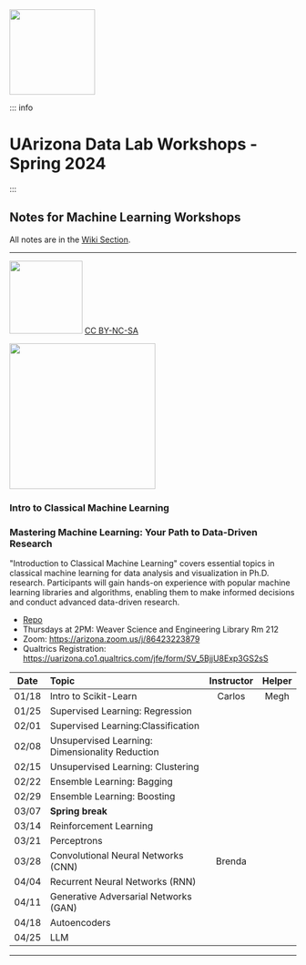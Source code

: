 <img src="https://github.com/clizarraga-UAD7/DataScienceLab/raw/main/images/UADLSquareLogo.png?raw=true" width=150>

::: info
# UArizona Data Lab Workshops - Spring 2024
:::

## Notes for Machine Learning Workshops

All notes are in the [Wiki Section](https://github.com/clizarraga-UAD7/MLWorkshops/wiki).

***

<img src="https://mirrors.creativecommons.org/presskit/buttons/88x31/png/by-nc-sa.png" width="128">  [CC BY-NC-SA](https://creativecommons.org/licenses/by-nc-sa/4.0/)

[<img src="https://datascience.arizona.edu/sites/default/files/Data%20Science%20Institute_Webheader%20%281%29.svg" width="256">](https://datascience.arizona.edu)



### Intro to Classical Machine Learning


### Mastering Machine Learning: Your Path to Data-Driven Research
"Introduction to Classical Machine Learning" covers essential topics in classical machine learning for data analysis and visualization in Ph.D. research. Participants will gain hands-on experience with popular machine learning libraries and algorithms, enabling them to make informed decisions and conduct advanced data-driven research.

* [Repo](https://github.com/ua-datalab/MLWorkshops)
* Thursdays at 2PM: Weaver Science and Engineering Library Rm 212
* Zoom: https://arizona.zoom.us/j/86423223879
* Qualtrics Registration: https://uarizona.co1.qualtrics.com/jfe/form/SV_5BjjU8Exp3GS2sS
 
| Date |  Topic | Instructor | Helper
| :--: | :-- | :--: | :--: |
|   01/18  |  Intro to Scikit-Learn  | Carlos | Megh
| 01/25 |  Supervised Learning: Regression | 
|  02/01   |  Supervised Learning:Classification |
|    02/08 |  Unsupervised Learning: Dimensionality Reduction | 
|   02/15  |  Unsupervised Learning: Clustering  |
|    02/22 |  Ensemble Learning: Bagging  | 
|   02/29  |   Ensemble Learning: Boosting  | 
|   03/07 |   **Spring break** | 
|    03/14 |  Reinforcement Learning  | 
|    03/21 | Perceptrons   | 
|    03/28 |  Convolutional Neural Networks (CNN)  | Brenda
|   04/04  |  Recurrent Neural Networks (RNN)  | 
|    04/11 | Generative Adversarial Networks (GAN)   | 
|   04/18  |  Autoencoders   | 
|    04/25 |   LLM | 

***
